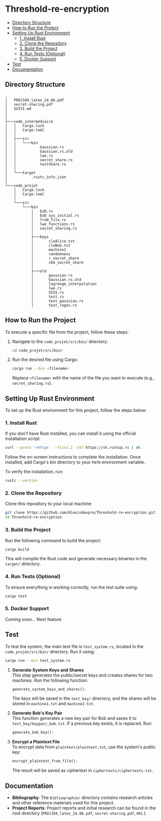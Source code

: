 
# Threshold-re-encryption 


- [Directory Structure](#directory-structure)
- [How to Run the Project](#how-to-run-the-project)
- [Setting Up Rust Environment](#setting-up-rust-environment)
   - [1. Install Rust](#1-install-rust)
   - [2. Clone the Repository](#2-clone-the-repository)
   - [3. Build the Project](#3-build-the-project)
   - [4. Run Tests (Optional)](#4-run-tests-optional)
   - [5. Docker Support](#5-docker-support)
- [Test](#test)
- [Documentation](#documentation)

## Directory Structure

```
.
│   PROJ104_latex_24.06.pdf
│   secret-sharing.pdf
│   SUIVI.md
│
│
├───code_intermédiaire
│   │   Cargo.lock
│   │   Cargo.toml
│   │
│   ├───src
│   │   └───bin
│   │           Gaussian.rs
│   │           Gaussian.rs.old
│   │           lwe.rs
│   │           secret_share.rs
│   │           testShare.rs
│   │
│   └───target
│           .rustc_info.json
│
└───code_projet
    │   Cargo.lock
    │   Cargo.toml
    │
    └───src
        └───bin
            │   EoD.rs
            │   EoD_sys_initial.rs
            │   from_file.rs
            │   lwe_functions.rs
            │   secret_sharing.rs
            │
            ├───keys
            │       cleAlice.txt
            │       cleBob.txt
            │       machine1
            │       randomness
            │       r_secret_share
            │       skA_secret_share
            │
            ├───old
            │       gaussian.rs
            │       Gaussian.rs.old
            │       lagrange_interpolation
            │       lwe.rs
            │       SSSS.rs
            │       test.rs
            │       test_gaussian.rs
            │       test_regev.rs

```

## How to Run the Project

To execute a specific file from the project, follow these steps:

1. Navigate to the `code_projet/src/bin/` directory:

    ```bash
    cd code_projet/src/bin/
    ```

2. Run the desired file using Cargo:

    ```bash
    cargo run --bin <filename>
    ```

    Replace `<filename>` with the name of the file you want to execute (e.g., `secret_sharing.rs`).

## Setting Up Rust Environment

To set up the Rust environment for this project, follow the steps below:

### 1. Install Rust

If you don't have Rust installed, you can install it using the official installation script:

```bash
curl --proto '=https' --tlsv1.2 -sSf https://sh.rustup.rs | sh
```

Follow the on-screen instructions to complete the installation. Once installed, add Cargo's bin directory to your `PATH` environment variable.

To verify the installation, run:

```bash
rustc --version
```

### 2. Clone the Repository

Clone this repository to your local machine:

```bash
git clone https://github.com/Alexisdevpro/Threshold-re-encryption.git
cd Threshold-re-encryption
```

### 3. Build the Project

Run the following command to build the project:

```bash
cargo build
```

This will compile the Rust code and generate necessary binaries in the `target/` directory.

### 4. Run Tests (Optional)

To ensure everything is working correctly, run the test suite using:

```bash
cargo test
```

### 5. Docker Support

Coming soon... Next feature 

## Test

To test the system, the main test file is `test_system.rs`, located in the `code_projet/src/bin/` directory. Run it using:

```bash
cargo run --bin test_system.rs
```

1. **Generate System Keys and Shares**  
   This step generates the public/secret keys and creates shares for two machines. Run the following function:
   ```rust
   generate_system_keys_and_shares();
   ```
   The keys will be saved in the `test_key/` directory, and the shares will be stored in `machine1.txt` and `machine2.txt`.


2. **Generate Bob's Key Pair**  
   This function generates a new key pair for Bob and saves it to `test_key/keypair_bob.txt`. If a previous key exists, it is replaced. Run:
   ```rust
   generate_bob_key();
   ```

3. **Encrypt a Plaintext File**  
   To encrypt data from `plaintext/plaintext.txt`, use the system's public key:
   ```rust
   encrypt_plaintext_from_file();
   ```
   The result will be saved as ciphertext in `ciphertexts/ciphertexts.txt`.


## Documentation

- **Bibliography**: The `Bibliographie/` directory contains research articles and other reference materials used for this project.
- **Project Reports**: Project reports and initial research can be found in the root directory (`PROJ104_latex_24.06.pdf`, `secret-sharing.pdf`, etc.).
